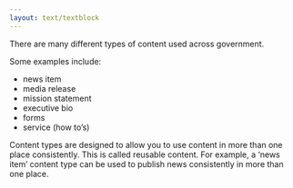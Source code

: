 ```yaml
---
layout: text/textblock
---
```


There are many different types of content used across government. 

Some examples include:
- news item
- media release
- mission statement
- executive bio
- forms
- service (how to’s)

Content types are designed to allow you to use content in more than one place consistently. This is called reusable content. For example, a ‘news item’ content type can be used to publish news consistently in more than one place.
